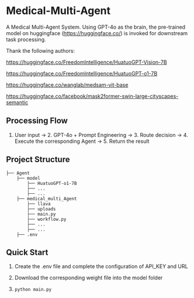 # Medical-Multi-Agent
A Medical Multi-Agent System. Using GPT-4o as the brain, the pre-trained model on huggingface (https://huggingface.co/) is invoked for downstream task processing.


Thank the following authors:

https://huggingface.co/FreedomIntelligence/HuatuoGPT-Vision-7B

https://huggingface.co/FreedomIntelligence/HuatuoGPT-o1-7B

https://huggingface.co/wanglab/medsam-vit-base

https://huggingface.co/facebook/mask2former-swin-large-cityscapes-semantic


## Processing Flow

1. User input → 2. GPT-4o + Prompt Engineering → 3. Route decision → 4. Execute the corresponding Agent → 5. Return the result


## Project Structure

```
├── Agent
    ├── model
        ├── HuatuoGPT-o1-7B
        ├── ...
        ├── ...
    ├── medical_multi_Agent
        ├── llava
        ├── uploads
        ├── main.py
        ├── workflow.py
        ├── ...
        ├── ...
    ├── .env
``` 


## Quick Start

1. Create the .env file and complete the configuration of API_KEY and URL

2. Download the corresponding weight file into the model folder

3. ```python main.py```
